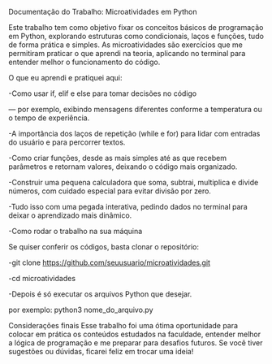 Documentação do Trabalho: Microatividades em Python

Este trabalho tem como objetivo fixar os conceitos básicos de programação em Python, explorando estruturas como condicionais, laços e funções, tudo de forma prática e simples. As microatividades são exercícios que me permitiram praticar o que aprendi na teoria, aplicando no terminal para entender melhor o funcionamento do código.

O que eu aprendi e pratiquei aqui:

-Como usar if, elif e else para tomar decisões no código 

— por exemplo, exibindo mensagens diferentes conforme a temperatura ou o tempo de experiência.

-A importância dos laços de repetição (while e for) para lidar com entradas do usuário e para percorrer textos.

-Como criar funções, desde as mais simples até as que recebem parâmetros e retornam valores, deixando o código mais organizado.

-Construir uma pequena calculadora que soma, subtrai, multiplica e divide números, com cuidado especial para evitar divisão por zero.

-Tudo isso com uma pegada interativa, pedindo dados no terminal para deixar o aprendizado mais dinâmico.

-Como rodar o trabalho na sua máquina

Se quiser conferir os códigos, basta clonar o repositório:

-git clone https://github.com/seuusuario/microatividades.git

-cd microatividades

-Depois é só executar os arquivos Python que desejar.
 
por exemplo: python3 nome_do_arquivo.py

Considerações finais
Esse trabalho foi uma ótima oportunidade para colocar em prática os conteúdos estudados na faculdade, entender melhor a lógica de programação e me preparar para desafios futuros. Se você tiver sugestões ou dúvidas, ficarei feliz em trocar uma ideia!
